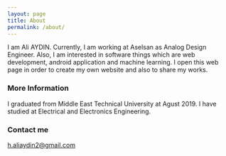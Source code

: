 ```yaml
---
layout: page
title: About
permalink: /about/
---
```


I am Ali AYDIN. Currently, I am working at Aselsan as Analog Design Engineer. Also, I am interested in software things which are web development, android application and machine learning. I open this web page in order to create my own website and also to share my works.

### More Information

I graduated from Middle East Technical University at Agust 2019. I have studied at Electrical and Electronics Engineering.

### Contact me

[h.aliaydin2@gmail.com](mailto:h.aliaydin2@gmail.com)
